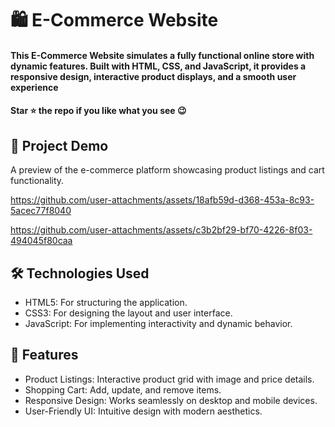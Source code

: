 
<div><h1>🛍️ E-Commerce Website </h1></div>
<h4>This E-Commerce Website simulates a fully functional online store with dynamic features. Built with HTML, CSS, and JavaScript, it provides a responsive design, interactive product displays, and a smooth user experience</h4>
 <h4>Star ⭐ the repo if you like what you see 😉 </h4>
 <div>
 <h2>📸 Project Demo</h2>
 <p>A preview of the e-commerce platform showcasing product listings and cart functionality.</p>

 https://github.com/user-attachments/assets/18afb59d-d368-453a-8c93-5acec77f8040


https://github.com/user-attachments/assets/c3b2bf29-bf70-4226-8f03-494045f80caa


 

<h2>🛠️ Technologies Used</h2>
 <ul>
   <li>HTML5: For structuring the application.</li>
   <li>CSS3: For designing the layout and user interface.</li>
   <li>JavaScript: For implementing interactivity and dynamic behavior.</li>
 </ul>  
 
 <h2>🎨 Features</h2>
 <ul>
   <li>Product Listings: Interactive product grid with image and price details.</li>
   <li>Shopping Cart: Add, update, and remove items.</li>
   <li>Responsive Design: Works seamlessly on desktop and mobile devices.</li>
    <li>User-Friendly UI: Intuitive design with modern aesthetics.</li>
 </ul> 
